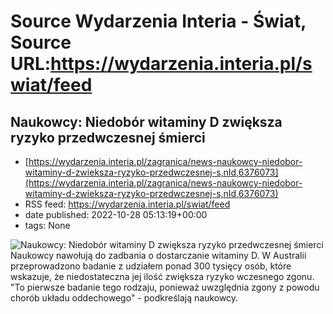 # Source Wydarzenia Interia - Świat, Source URL:https://wydarzenia.interia.pl/swiat/feed

## Naukowcy: Niedobór witaminy D zwiększa ryzyko przedwczesnej śmierci
 - [https://wydarzenia.interia.pl/zagranica/news-naukowcy-niedobor-witaminy-d-zwieksza-ryzyko-przedwczesnej-s,nId,6376073](https://wydarzenia.interia.pl/zagranica/news-naukowcy-niedobor-witaminy-d-zwieksza-ryzyko-przedwczesnej-s,nId,6376073)
 - RSS feed: https://wydarzenia.interia.pl/swiat/feed
 - date published: 2022-10-28 05:13:19+00:00
 - tags: None

<p><a href="https://wydarzenia.interia.pl/zagranica/news-naukowcy-niedobor-witaminy-d-zwieksza-ryzyko-przedwczesnej-s,nId,6376073"><img align="left" alt="Naukowcy: Niedobór witaminy D zwiększa ryzyko przedwczesnej śmierci" src="https://i.iplsc.com/naukowcy-niedobor-witaminy-d-zwieksza-ryzyko-przedwczesnej-s/000G9I5ZDG6GUUSG-C321.jpg" /></a>Naukowcy nawołują do zadbania o dostarczanie witaminy D. W Australii przeprowadzono badanie z udziałem ponad 300 tysięcy osób, które wskazuje, że niedostateczna jej ilość zwiększa ryzyko wczesnego zgonu. &quot;To pierwsze badanie tego rodzaju, ponieważ uwzględnia zgony z powodu chorób układu oddechowego&quot; - podkreślają naukowcy.</p><br clear="all" />
